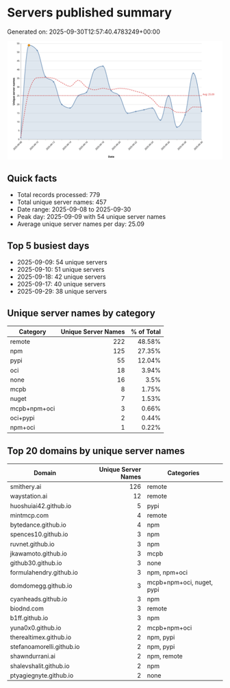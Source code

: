 # Servers published summary

Generated on: 2025-09-30T12:57:40.4783249+00:00

![Unique servers per day](servers-per-day.svg)

## Quick facts
- Total records processed: 779
- Total unique server names: 457
- Date range: 2025-09-08 to 2025-09-30
- Peak day: 2025-09-09 with 54 unique server names
- Average unique server names per day: 25.09

## Top 5 busiest days
- 2025-09-09: 54 unique servers
- 2025-09-10: 51 unique servers
- 2025-09-18: 42 unique servers
- 2025-09-17: 40 unique servers
- 2025-09-29: 38 unique servers

## Unique server names by category

| Category | Unique Server Names | % of Total |
|----------|---------------------:|-----------:|
| remote | 222 | 48.58% |
| npm | 125 | 27.35% |
| pypi | 55 | 12.04% |
| oci | 18 | 3.94% |
| none | 16 | 3.5% |
| mcpb | 8 | 1.75% |
| nuget | 7 | 1.53% |
| mcpb+npm+oci | 3 | 0.66% |
| oci+pypi | 2 | 0.44% |
| npm+oci | 1 | 0.22% |

## Top 20 domains by unique server names

| Domain | Unique Server Names | Categories |
|--------|---------------------:|------------|
| smithery.ai | 126 | remote |
| waystation.ai | 12 | remote |
| huoshuiai42.github.io | 5 | pypi |
| mintmcp.com | 4 | remote |
| bytedance.github.io | 4 | npm |
| spences10.github.io | 3 | npm |
| ruvnet.github.io | 3 | npm |
| jkawamoto.github.io | 3 | mcpb |
| github30.github.io | 3 | none |
| formulahendry.github.io | 3 | npm, npm+oci |
| domdomegg.github.io | 3 | mcpb+npm+oci, nuget, pypi |
| cyanheads.github.io | 3 | npm |
| biodnd.com | 3 | remote |
| b1ff.github.io | 3 | npm |
| yuna0x0.github.io | 2 | mcpb+npm+oci |
| therealtimex.github.io | 2 | npm, pypi |
| stefanoamorelli.github.io | 2 | npm, pypi |
| shawndurrani.ai | 2 | npm, remote |
| shalevshalit.github.io | 2 | npm |
| ptyagiegnyte.github.io | 2 | none |
